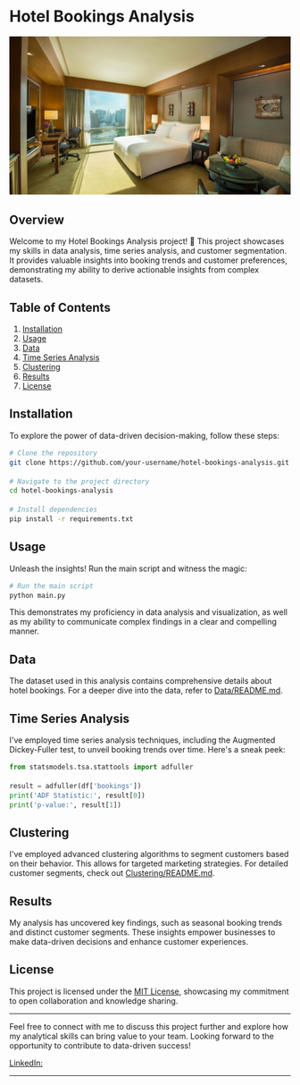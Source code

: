 # Hotel Bookings Analysis

![Project Image/Logo](https://github.com/kamaupaul/Hotel-Bookings-Analysis-Project/blob/main/Hotel_image.jpg)

## Overview

Welcome to my Hotel Bookings Analysis project! 🏨 This project showcases my skills in data analysis, time series analysis, and customer segmentation. It provides valuable insights into booking trends and customer preferences, demonstrating my ability to derive actionable insights from complex datasets.

## Table of Contents

1. [Installation](#installation)
2. [Usage](#usage)
3. [Data](#data)
4. [Time Series Analysis](#time-series-analysis)
5. [Clustering](#clustering)
6. [Results](#results)
7. [License](#license)

## Installation

To explore the power of data-driven decision-making, follow these steps:

```bash
# Clone the repository
git clone https://github.com/your-username/hotel-bookings-analysis.git

# Navigate to the project directory
cd hotel-bookings-analysis

# Install dependencies
pip install -r requirements.txt
```

## Usage

Unleash the insights! Run the main script and witness the magic:

```bash
# Run the main script
python main.py
```

This demonstrates my proficiency in data analysis and visualization, as well as my ability to communicate complex findings in a clear and compelling manner.

## Data

The dataset used in this analysis contains comprehensive details about hotel bookings. For a deeper dive into the data, refer to [Data/README.md](Data/README.md).

## Time Series Analysis

I've employed time series analysis techniques, including the Augmented Dickey-Fuller test, to unveil booking trends over time. Here's a sneak peek:

```python
from statsmodels.tsa.stattools import adfuller

result = adfuller(df['bookings'])
print('ADF Statistic:', result[0])
print('p-value:', result[1])
```

## Clustering

I've employed advanced clustering algorithms to segment customers based on their behavior. This allows for targeted marketing strategies. For detailed customer segments, check out [Clustering/README.md](Clustering/README.md).

## Results

My analysis has uncovered key findings, such as seasonal booking trends and distinct customer segments. These insights empower businesses to make data-driven decisions and enhance customer experiences.

## License

This project is licensed under the [MIT License](LICENSE), showcasing my commitment to open collaboration and knowledge sharing.

---

Feel free to connect with me to discuss this project further and explore how my analytical skills can bring value to your team. Looking forward to the opportunity to contribute to data-driven success!

[LinkedIn:](www.linkedin.com/in/paul-njuguna-63a869185)

---
